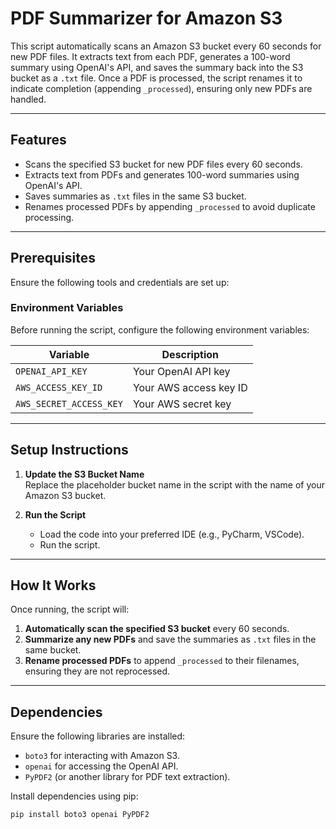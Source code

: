 # PDF Summarizer for Amazon S3

This script automatically scans an Amazon S3 bucket every 60 seconds for new PDF files. It extracts text from each PDF, generates a 100-word summary using OpenAI's API, and saves the summary back into the S3 bucket as a `.txt` file. Once a PDF is processed, the script renames it to indicate completion (appending `_processed`), ensuring only new PDFs are handled.

---

## Features
- Scans the specified S3 bucket for new PDF files every 60 seconds.
- Extracts text from PDFs and generates 100-word summaries using OpenAI's API.
- Saves summaries as `.txt` files in the same S3 bucket.
- Renames processed PDFs by appending `_processed` to avoid duplicate processing.

---

## Prerequisites

Ensure the following tools and credentials are set up:

### Environment Variables
Before running the script, configure the following environment variables:

| Variable              | Description                     |
|-----------------------|---------------------------------|
| `OPENAI_API_KEY`      | Your OpenAI API key             |
| `AWS_ACCESS_KEY_ID`   | Your AWS access key ID          |
| `AWS_SECRET_ACCESS_KEY` | Your AWS secret key            |

---

## Setup Instructions

1. **Update the S3 Bucket Name**  
   Replace the placeholder bucket name in the script with the name of your Amazon S3 bucket.

2. **Run the Script**  
   - Load the code into your preferred IDE (e.g., PyCharm, VSCode).
   - Run the script.

---

## How It Works

Once running, the script will:
1. **Automatically scan the specified S3 bucket** every 60 seconds.
2. **Summarize any new PDFs** and save the summaries as `.txt` files in the same bucket.
3. **Rename processed PDFs** to append `_processed` to their filenames, ensuring they are not reprocessed.

---

## Dependencies
Ensure the following libraries are installed:
- `boto3` for interacting with Amazon S3.
- `openai` for accessing the OpenAI API.
- `PyPDF2` (or another library for PDF text extraction).

Install dependencies using pip:
```bash
pip install boto3 openai PyPDF2
